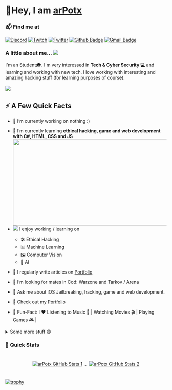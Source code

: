 <h1>🤙Hey, I am <a href="https://arpotx.github.io">arPotx</a></h1>
</h1>

### 📬 Find me at

[![Discord](https://img.shields.io/badge/Discord-%237289DA.svg?logo=discord&logoColor=white)](https://discord.gg/https://discord.gg/gsvrSnWZkW)
[![Twitch](https://img.shields.io/badge/Twitch-%239146FF.svg?logo=Twitch&logoColor=white)](https://twitch.tv/arPotx)
[![Twitter](https://img.shields.io/badge/Twitter-%231DA1F2.svg?logo=Twitter&logoColor=white)](https://twitter.com/arPotx) 
[![Github Badge](http://img.shields.io/badge/-Github-black?style=flat-square&logo=github&link=https://github.com/arPotx/)](https://github.com/arPotx/)
[![Gmail Badge](https://img.shields.io/badge/-Gmail-d14836?style=flat-square&logo=Gmail&logoColor=white&link=mailto:shark.info24@gmail.com)](mailto:shark.info24@gmail.com)

### A little about me... <img src="media.giphy.com/media/QDjpIL6oNCVZ4qzGs7/giphy.gif" width="50">

I'm an Student🎓. I'm very interessed in **Tech & Cyber Security 💻** and learning and working with new tech. I love working with interesting and amazing hacking stuff (for learning purposes of course).<br/><br/>
[![](https://visitcount.itsvg.in/api?id=arPotx&icon=7&color=1)](https://arpotx.github.io)

## ⚡️ A Few Quick Facts

- 🔭 I’m currently working on nothing :)
- 🌱 I’m currently learning **ethical hacking, game and web development with C#, HTML, CSS and JS**
  <img width="490" height="270" src="https://media.giphy.com/media/9B8wYztAoe1zO/source.gif" align=right>

- <img src="https://media.giphy.com/media/2IudUHdI075HL02Pkk/giphy.gif" width="30"> I enjoy working / learning on
  - 🛠 Ethical Hacking
  - 📊 Machine Learning
  - 🖼  Computer Vision
  - 🤖 AI
- 📝 I regularly write articles on [Portfolio](https://arpotx.github.io)
- 🤔 I’m looking for mates in Cod: Warzone and Tarkov / Arena
- 💬 Ask me about iOS Jailbreaking, hacking, game and web development.
- 📙 Check out my [Portfolio](https://arpotx.github.io/)
- 🎉 Fun-Fact: I ❤️ Listening to Music 🚀 | Watching Movies 🎬 |  Playing Games 🎮 | 

<details>
  <summary>Some more stuff 😄</summary>
  
### 🖥️ My Setup
<img src="https://img.shields.io/badge/NZXT-555555.svg?&style=flat-square&logo=NZXT&logoColor=FFFFFF"> <img src="https://img.shields.io/badge/Windows-555555.svg?&style=flat-square&logo=windows&logoColor=0078D6"> <img src="https://img.shields.io/badge/Brave-555555.svg?&style=flat-square&logo=brave&logoColor=9F3130"> <img src="https://img.shields.io/badge/VS Code-555555?style=flat-square&logo=visual-studio-code&logoColor=007ACC"> <img src="img.shields.io/badge/VMware-555555.svg?&style=flat-square&logo=vmware&logoColor=29B6F6"> <img src="https://img.shields.io/badge/Spotify-555555.svg?&style=flat-square&logo=spotify&logoColor=1ED760">

### ⚙️ Some Tool and Tech I use

<code><img height="30" src="https://avatars0.githubusercontent.com/u/1525981?s=200&v=4"></code>
<code><img height="30" src="https://raw.githubusercontent.com/github/explore/80688e429a7d4ef2fca1e82350fe8e3517d3494d/topics/cpp/cpp.png"></code>
<code><img height="30" src="https://raw.githubusercontent.com/github/explore/80688e429a7d4ef2fca1e82350fe8e3517d3494d/topics/javascript/javascript.png"></code>
<code><img height="30" src="https://avatars3.githubusercontent.com/u/9950313?s=200&v=4"></code>
<code><img height="30" src="https://raw.githubusercontent.com/github/explore/80688e429a7d4ef2fca1e82350fe8e3517d3494d/topics/html/html.png"></code>
<code><img height="30" src="https://avatars1.githubusercontent.com/u/1517864?s=200&v=4"></code>
<code><img height="30" src="https://avatars3.githubusercontent.com/u/18133?s=200&v=4"></code>
<code><img height="30" src="https://raw.githubusercontent.com/github/explore/80688e429a7d4ef2fca1e82350fe8e3517d3494d/topics/raspberry-pi/raspberry-pi.png"></code>
<code><img height="30" src="https://avatars.githubusercontent.com/u/2352090?s=200&v=4"></code>
<code><img height="30" src="https://avatars2.githubusercontent.com/u/1728152?s=200&v=4"></code>

</details>

### 🚀 Quick Stats

<p align="center">
<br>

<a href="https://github.com/arPotx">
  <img align="center" style="margin:0.5rem" src="https://github-readme-stats.vercel.app/api/top-langs/?username=arPotx&title_color=ffffff&text_color=c9cacc&icon_color=4AB197&bg_color=1A2B34" alt="arPotx GitHub Stats 1" />
</a>

<a href="https://github.com/arPotx">
  <img align="center" style="margin:0.5rem" src="https://github-readme-stats.vercel.app/api?username=arPotx&show_icons=true&line_height=27&count_private=true&title_color=ffffff&text_color=c9cacc&icon_color=4AB097&bg_color=1A2B34" alt="arPotx GitHub Stats 2" />
</a>

<br>
<br>
</p>

[![trophy](https://github-profile-trophy.vercel.app/?username=arPotx&theme=onedark)](https://github.com/arPotx)

